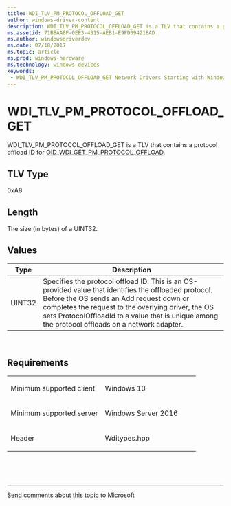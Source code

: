 ```yaml
---
title: WDI_TLV_PM_PROTOCOL_OFFLOAD_GET
author: windows-driver-content
description: WDI_TLV_PM_PROTOCOL_OFFLOAD_GET is a TLV that contains a protocol offload ID for OID_WDI_GET_PM_PROTOCOL_OFFLOAD.
ms.assetid: 71BBAA8F-0EE3-4315-AEB1-E9FD394218AD
ms.author: windowsdriverdev 
ms.date: 07/18/2017 
ms.topic: article 
ms.prod: windows-hardware 
ms.technology: windows-devices 
keywords:
 - WDI_TLV_PM_PROTOCOL_OFFLOAD_GET Network Drivers Starting with Windows Vista
---
```


# WDI\_TLV\_PM\_PROTOCOL\_OFFLOAD\_GET


WDI\_TLV\_PM\_PROTOCOL\_OFFLOAD\_GET is a TLV that contains a protocol offload ID for [OID\_WDI\_GET\_PM\_PROTOCOL\_OFFLOAD](https://msdn.microsoft.com/library/windows/hardware/dn925846).

## TLV Type


0xA8

## Length


The size (in bytes) of a UINT32.

## Values


| Type   | Description                                                                                                                                                                                                                                                                                                 |
|--------|-------------------------------------------------------------------------------------------------------------------------------------------------------------------------------------------------------------------------------------------------------------------------------------------------------------|
| UINT32 | Specifies the protocol offload ID. This is an OS-provided value that identifies the offloaded protocol. Before the OS sends an Add request down or completes the request to the overlying driver, the OS sets ProtocolOffloadId to a value that is unique among the protocol offloads on a network adapter. |

 

Requirements
------------

<table>
<colgroup>
<col width="50%" />
<col width="50%" />
</colgroup>
<tbody>
<tr class="odd">
<td><p>Minimum supported client</p></td>
<td><p>Windows 10</p></td>
</tr>
<tr class="even">
<td><p>Minimum supported server</p></td>
<td><p>Windows Server 2016</p></td>
</tr>
<tr class="odd">
<td><p>Header</p></td>
<td>Wditypes.hpp</td>
</tr>
</tbody>
</table>

 

 


--------------------
[Send comments about this topic to Microsoft](mailto:wsddocfb@microsoft.com?subject=Documentation%20feedback%20%5Bnetvista\netvista%5D:%20WDI_TLV_PM_PROTOCOL_OFFLOAD_GET%20%20RELEASE:%20%287/10/2017%29&body=%0A%0APRIVACY%20STATEMENT%0A%0AWe%20use%20your%20feedback%20to%20improve%20the%20documentation.%20We%20don't%20use%20your%20email%20address%20for%20any%20other%20purpose,%20and%20we'll%20remove%20your%20email%20address%20from%20our%20system%20after%20the%20issue%20that%20you're%20reporting%20is%20fixed.%20While%20we're%20working%20to%20fix%20this%20issue,%20we%20might%20send%20you%20an%20email%20message%20to%20ask%20for%20more%20info.%20Later,%20we%20might%20also%20send%20you%20an%20email%20message%20to%20let%20you%20know%20that%20we've%20addressed%20your%20feedback.%0A%0AFor%20more%20info%20about%20Microsoft's%20privacy%20policy,%20see%20http://privacy.microsoft.com/default.aspx. "Send comments about this topic to Microsoft")


